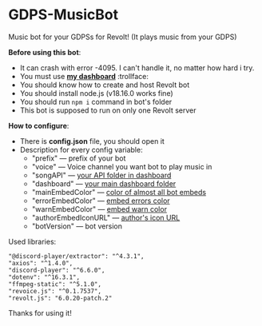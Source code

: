 # GDPS-MusicBot
Music bot for your GDPSs for Revolt! (It plays music from your GDPS)

**Before using this bot**:
- It can crash with error -4095. I can't handle it, no matter how hard i try.
- You must use [**my dashboard**](https://github.com/MegaSa1nt/GMDprivateServer) :trollface:
- You should know how to create and host Revolt bot
- You should install node.js (v18.16.0 works fine)
- You should run `npm i` command in bot's folder
- This bot is supposed to run on only one Revolt server

**How to configure**:
- There is **config.json** file, you should open it
- Description for every config variable:
  - "prefix" — prefix of your bot
  - "voice" — Voice channel you want bot to play music in
  - "songAPI" — [your API folder in dashboard](https://gcs.icu/WTFIcons/guides/songAPI.png)
  - "dashboard" — [your main dashboard folder](https://gcs.icu/WTFIcons/guides/dashboard.png)
  - "mainEmbedColor" — [color of almost all bot embeds](https://gcs.icu/WTFIcons/guides/mainEmbedColor.png)
  - "errorEmbedColor" — [embed errors color](https://gcs.icu/WTFIcons/guides/errorEmbedColor.png)
  - "warnEmbedColor" — [embed warn color](https://gcs.icu/WTFIcons/guides/warnEmbedColor.png)
  - "authorEmbedIconURL" — [author's icon URL](https://gcs.icu/WTFIcons/guides/authorEmbedIconURL.png)
  - "botVersion" — bot version

Used libraries:
```
"@discord-player/extractor": "^4.3.1",
"axios": "^1.4.0",
"discord-player": "^6.6.0",
"dotenv": "^16.3.1",
"ffmpeg-static": "^5.1.0",
"revoice.js": "^0.1.7537",
"revolt.js": "6.0.20-patch.2"
```

Thanks for using it!
